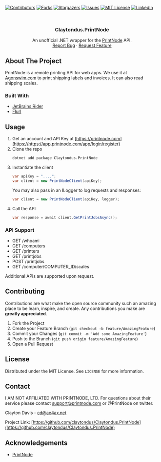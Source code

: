 
[![Contributors][contributors-shield]][contributors-url]
[![Forks][forks-shield]][forks-url]
[![Stargazers][stars-shield]][stars-url]
[![Issues][issues-shield]][issues-url]
[![MIT License][license-shield]][license-url]
[![LinkedIn][linkedin-shield]][linkedin-url]



<!-- PROJECT LOGO -->
<br />
<p align="center">
  <h3 align="center">Claytondus.PrintNode</h3>

  <p align="center">
    An unofficial .NET wrapper for the <a href="https://www.printnode.com">PrintNode</a> API.
    <br />
    <a href="https://github.com/claytondus/Claytondus.PrintNode/issues">Report Bug</a>
    ·
    <a href="https://github.com/claytondus/Claytondus.PrintNode/issues">Request Feature</a>
  </p>
</p>



<!-- ABOUT THE PROJECT -->
## About The Project

PrintNode is a remote printing API for web apps.  We use it at [Agonswim.com](https://www.agonswim.com) to print shipping labels and invoices.  It can also read shipping scales.

### Built With

* [JetBrains Rider](https://jetbrains.com/rider)
* [Flurl](https://flurl.dev)


## Usage

1. Get an account and API Key at [https://printnode.com](https://https://app.printnode.com/app/login/register)
2. Clone the repo
   ```sh
   dotnet add package Claytondus.PrintNode
   ```
3. Instantiate the client
   ```C#
   var apiKey = "....";
   var client = new PrintNodeClient(apiKey);
   ```
   You may also pass in an ILogger to log requests and responses:
   ```C#
   var client = new PrintNodeClient(apiKey, logger);
   ```
4. Call the API
   ```C#
   var response = await client.GetPrintJobsAsync();
   ```

### API Support
* GET /whoami
* GET /computers
* GET /printers
* GET /printjobs
* POST /printjobs
* GET /computer/COMPUTER_ID/scales

Additional APIs are supported upon request.



<!-- CONTRIBUTING -->
## Contributing

Contributions are what make the open source community such an amazing place to be learn, inspire, and create. Any contributions you make are **greatly appreciated**.

1. Fork the Project
2. Create your Feature Branch (`git checkout -b feature/AmazingFeature`)
3. Commit your Changes (`git commit -m 'Add some AmazingFeature'`)
4. Push to the Branch (`git push origin feature/AmazingFeature`)
5. Open a Pull Request



<!-- LICENSE -->
## License

Distributed under the MIT License. See `LICENSE` for more information.



<!-- CONTACT -->
## Contact

I AM NOT AFFILIATED WITH PRINTNODE, LTD.  For questions about their service please contact support@printnode.com or @PrintNode on twitter.

Clayton Davis - cd@ae4ax.net

Project Link: [https://github.com/claytondus/Claytondus.PrintNode](https://github.com/claytondus/Claytondus.PrintNode)



<!-- ACKNOWLEDGEMENTS -->
## Acknowledgements
* [PrintNode](https://printnode.com)



<!-- MARKDOWN LINKS & IMAGES -->
<!-- https://www.markdownguide.org/basic-syntax/#reference-style-links -->
[contributors-shield]: https://img.shields.io/github/contributors/claytondus/Claytondus.PrintNode.svg?style=for-the-badge
[contributors-url]: https://github.com/claytondus/Claytondus.PrintNode/graphs/contributors
[forks-shield]: https://img.shields.io/github/forks/claytondus/Claytondus.PrintNode.svg?style=for-the-badge
[forks-url]: https://github.com/claytondus/Claytondus.PrintNode/network/members
[stars-shield]: https://img.shields.io/github/stars/claytondus/Claytondus.PrintNode.svg?style=for-the-badge
[stars-url]: https://github.com/claytondus/Claytondus.PrintNode/stargazers
[issues-shield]: https://img.shields.io/github/issues/claytondus/Claytondus.PrintNode.svg?style=for-the-badge
[issues-url]: https://github.com/claytondus/Claytondus.PrintNode/issues
[license-shield]: https://img.shields.io/github/license/claytondus/Claytondus.PrintNode.svg?style=for-the-badge
[license-url]: https://github.com/claytondus/Claytondus.PrintNode/blob/master/LICENSE
[linkedin-shield]: https://img.shields.io/badge/-LinkedIn-black.svg?style=for-the-badge&logo=linkedin&colorB=555
[linkedin-url]: https://linkedin.com/in/claytondus
